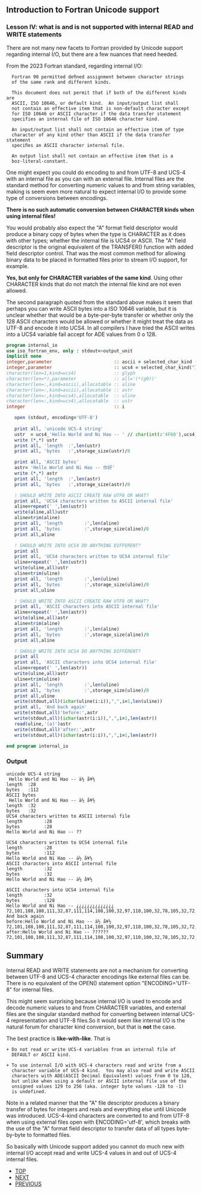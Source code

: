 ## Introduction to Fortran Unicode support
### Lesson IV:  what is and is not supported with internal READ and WRITE statements

   There are not many new facets to Fortran provided by Unicode support regarding
   internal I/O, but there are a few nuances that need heeded.

   From the 2023 Fortran standard, regarding internal I/O:

      Fortran 90 permitted deﬁned assignment between character strings
      of the same rank and different kinds.
   
      This document does not permit that if both of the different kinds are
      ASCII, ISO 10646, or default kind.  An input/output list shall
      not contain an effective item that is non-default character except
      for ISO 10646 or ASCII character if the data transfer statement
      specifies an internal file of ISO 10646 character kind.
   
      An input/output list shall not contain an effective item of type
      character of any kind other than ASCII if the data transfer statement
      speciﬁes an ASCII character internal file.
   
      An output list shall not contain an effective item that is a
      boz-literal-constant.

   One might expect you could do encoding to and from UTF-8 and UCS-4
   with an internal file as you can with an external file. Internal
   files are the standard method for converting numeric values to and
   from string variables, making is seem even more natural to expect 
   internal I/O to provide some type of conversions between encodings.

   __There is no such automatic conversion between CHARACTER kinds 
   when using internal files!__

   You would probably also expect the "A" format field descriptor would
   produce a binary copy of bytes when the type is CHARACTER as it does
   with other types; whether the internal file is UCS4 or ASCII. The
   "A" field descriptor is the original equivalent of the TRANSFER()
   function with added field descriptor control. That was the most common
   method for allowing binary data to be placed in formatted files prior
   to stream I/O support, for example.

   __Yes, but only for CHARACTER variables of the same kind__. Using
   other CHARACTER kinds that do not match the internal file kind are
   not even allowed.

   The second paragraph quoted from the standard above makes it seem
   that perhaps you can write ASCII bytes into a ISO 10646 variable,
   but it is unclear whether that would be a byte-per-byte transfer or
   whether only the 128 ASCII characters would be allowed or whether
   it might treat the data as UTF-8 and encode it into UCS4. In all
   compilers I have tried the ASCII writes into a UCS4 variable fail
   accept for ADE values from 0 o 128.

```fortran
program internal_io
use iso_fortran_env, only : stdout=>output_unit
implicit none
integer,parameter                       :: ascii = selected_char_kind ("ascii")
integer,parameter                       :: ucs4 = selected_char_kind("ISO_10646")
character(len=1,kind=ucs4)              :: glyph
character(len=*),parameter              :: all='(*(g0))'
character(len=:,kind=ascii),allocatable :: aline
character(len=:,kind=ascii),allocatable :: astr
character(len=:,kind=ucs4),allocatable  :: uline
character(len=:,kind=ucs4),allocatable  :: ustr
integer                                 :: i

   open (stdout, encoding='UTF-8')
   
   print all, 'unicode UCS-4 string'
   ustr  = ucs4_'Hello World and Ni Hao -- ' // char(int(z'4F60'),ucs4) // char(int(z'597D'),ucs4)
   write (*,*) ustr
   print all, 'length  :',len(ustr)
   print all, 'bytes   :',storage_size(ustr)/8

   print all, 'ASCII bytes'
   astr= 'Hello World and Ni Hao -- 你好'
   write (*,*) astr
   print all, 'length  :',len(astr)
   print all, 'bytes   :',storage_size(astr)/8

   ! SHOULD WRITE INTO ASCII CREATE RAW UTF8 OR WHAT?
   print all, 'UCS4 characters written to ASCII internal file'
   aline=repeat(' ',len(ustr))
   write(aline,all)ustr
   aline=trim(aline)
   print all, 'length        :',len(aline)
   print all, 'bytes         :',storage_size(aline)/8
   print all,aline

   ! SHOULD WRITE INTO UCS4 DO ANYTHING DIFFERENT?
   print all
   print all, 'UCS4 characters written to UCS4 internal file'
   uline=repeat(' ',len(ustr))
   write(uline,all)ustr
   uline=trim(uline)
   print all, 'length        :',len(uline)
   print all, 'bytes         :',storage_size(uline)/8
   print all,uline

   ! SHOULD WRITE INTO ASCII CREATE RAW UTF8 OR WHAT?
   print all, 'ASCII characters into ASCII internal file'
   aline=repeat(' ',len(astr))
   write(aline,all)astr
   aline=trim(aline)
   print all, 'length        :',len(aline)
   print all, 'bytes         :',storage_size(aline)/8
   print all,aline

   ! SHOULD WRITE INTO UCS4 DO ANYTHING DIFFERENT?
   print all
   print all, 'ASCII characters into UCS4 internal file'
   uline=repeat(' ',len(astr))
   write(uline,all)astr
   uline=trim(uline)
   print all, 'length        :',len(uline)
   print all, 'bytes         :',storage_size(uline)/8
   print all,uline
   write(stdout,all)(ichar(uline(i:i)),",",i=1,len(uline))
   print all, 'And back again'
   write(stdout,all)'before:',astr
   write(stdout,all)(ichar(astr(i:i)),",",i=1,len(astr))
   read(uline,'(a)')astr
   write(stdout,all)'after:',astr
   write(stdout,all)(ichar(astr(i:i)),",",i=1,len(astr))

end program internal_io
```
### Output
```text
unicode UCS-4 string
 Hello World and Ni Hao -- ä½ å¥½
length  :28
bytes   :112
ASCII bytes
 Hello World and Ni Hao -- ä½ å¥½
length  :32
bytes   :32
UCS4 characters written to ASCII internal file
length        :28
bytes         :28
Hello World and Ni Hao -- ??

UCS4 characters written to UCS4 internal file
length        :28
bytes         :112
Hello World and Ni Hao -- ä½ å¥½
ASCII characters into ASCII internal file
length        :32
bytes         :32
Hello World and Ni Hao -- ä½ å¥½

ASCII characters into UCS4 internal file
length        :32
bytes         :128
Hello World and Ni Hao -- ¿¿¿¿¿¿¿¿¿¿¿¿¿¿
72,101,108,108,111,32,87,111,114,108,100,32,97,110,100,32,78,105,32,72,97,111,32,45,45,32,-28,-67,-96,-27,-91,-67,
And back again
before:Hello World and Ni Hao -- ä½ å¥½
72,101,108,108,111,32,87,111,114,108,100,32,97,110,100,32,78,105,32,72,97,111,32,45,45,32,228,189,160,229,165,189,
after:Hello World and Ni Hao -- ??????
72,101,108,108,111,32,87,111,114,108,100,32,97,110,100,32,78,105,32,72,97,111,32,45,45,32,63,63,63,63,63,63,
```
## Summary

  Internal READ and WRITE statements are not a mechanism for converting
  between UTF-8 and UCS-4 character encodings like external files
  can be. There is no equivalent of the OPEN() statement option
  "ENCODING='UTF-8" for internal files.

  This might seem surprising because internal I/O is used to encode and
  decode numeric values to and from CHARACTER variables, and external
  files are the singular standard method for converting between internal
  UCS-4 representation and UTF-8 files.So it would seem like internal
  I/O is the natural forum for character kind conversion, but that is
  __not__ the case.

  The best practice is **like-with-like**. That is 

    + Do not read or write UCS-4 variables from an internal file of
      DEFAULT or ASCII kind.

    + To use internal I/O with UCS-4 characters read and write from a
      character variable of UCS-4 kind.  You may also read and write ASCII
      characters with ADE(ASCII Decimal Equivalent) values from 0 to 128,
      but unlike when using a default or ASCII internal file use of the
      unsigned values 129 to 256 (aka. integer byte values -128 to -1)
      is undefined.

  Note in a related manner that the "A" file descriptor produces a
  binary transfer of bytes for integers and reals and everything else
  until Unicode was introduced. UCS-4-kind characters are converted to
  and from UTF-8 when using external files open with ENCODING='utf-8',
  which breaks with the use of the "A" format field descriptor to transfer
  data of all types byte-by-byte to formatted files.

  So basically with Unicode support added you cannot do much new with
  internal I/O accept read and write UCS-4 values in and out of UCS-4
  internal files.

+ [TOP](https://github.com/lockstockandbarrel/earth/blob/main/docs/lesson0.md)
+ [NEXT](https://github.com/lockstockandbarrel/earth/blob/main/docs/lesson3_ucs5.md)
+ [PREVIOUS](https://github.com/lockstockandbarrel/earth/blob/main/docs/lesson5_ucs4.md)
